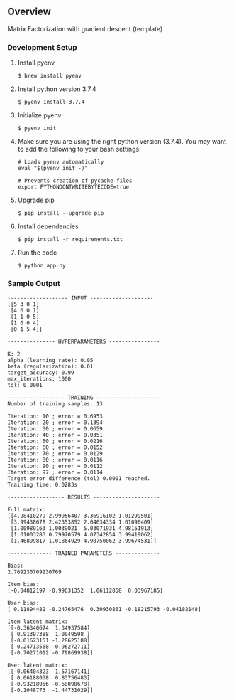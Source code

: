 ## Overview
Matrix Factorization with gradient descent (template)

### Development Setup
1. Install pyenv
    ```
    $ brew install pyenv
    ```

2. Install python version 3.7.4
    ```
    $ pyenv install 3.7.4
    ```

3. Initialize pyenv
    ```
    $ pyenv init
    ```

4. Make sure you are using the right python version (3.7.4). You may want to add the following to your bash settings:
    ```
    # Loads pyenv automatically
    eval "$(pyenv init -)"

    # Prevents creation of pycache files
    export PYTHONDONTWRITEBYTECODE=true
    ```

5. Upgrade pip
    ```
    $ pip install --upgrade pip
    ```

6. Install dependencies
    ```
    $ pip install -r requirements.txt
    ```

7. Run the code
    ```
    $ python app.py
    ```

### Sample Output

    ------------------- INPUT --------------------
    [[5 3 0 1]
     [4 0 0 1]
     [1 1 0 5]
     [1 0 0 4]
     [0 1 5 4]]

    --------------- HYPERPARAMETERS ----------------

    K: 2
    alpha (learning rate): 0.05
    beta (regularization): 0.01
    target_accuracy: 0.99
    max_iterations: 1000
    tol: 0.0001

    ------------------ TRAINING --------------------
    Number of training samples: 13

    Iteration: 10 ; error = 0.6953
    Iteration: 20 ; error = 0.1394
    Iteration: 30 ; error = 0.0659
    Iteration: 40 ; error = 0.0351
    Iteration: 50 ; error = 0.0216
    Iteration: 60 ; error = 0.0152
    Iteration: 70 ; error = 0.0129
    Iteration: 80 ; error = 0.0116
    Iteration: 90 ; error = 0.0112
    Iteration: 97 ; error = 0.0114
    Target error difference (tol) 0.0001 reached.
    Training time: 0.0283s

    ------------------ RESULTS ---------------------

    Full matrix:
    [[4.98410279 2.99956407 3.36916102 1.01299501]
     [3.99438678 2.42353852 2.04634334 1.01090409]
     [1.00989163 1.0039021  5.03071931 4.98151913]
     [1.01003283 0.79970579 4.07342854 3.99419062]
     [1.46899817 1.01864929 4.98750062 3.99674531]]

    -------------- TRAINED PARAMETERS --------------

    Bias:
    2.769230769230769

    Item bias:
    [-0.04812197 -0.99631352  1.06112858  0.03967185]

    User bias:
    [ 0.11894482 -0.24765476  0.30930861 -0.18215793 -0.04182148]

    Item latent matrix:
    [[-0.36340674  1.34937584]
     [ 0.91397388  1.0049598 ]
     [-0.01623151 -1.28625188]
     [ 0.24713568 -0.96272711]
     [-0.70271012 -0.79869938]]

    User latent matrix:
    [[-0.06404323  1.57167141]
     [ 0.06188038  0.83756483]
     [-0.93218956 -0.68098678]
     [-0.1048773  -1.44731029]]
